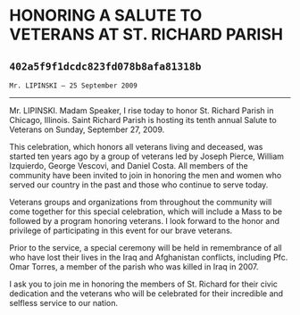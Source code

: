 # HONORING A SALUTE TO VETERANS AT ST. RICHARD PARISH
## `402a5f9f1dcdc823fd078b8afa81318b`
`Mr. LIPINSKI — 25 September 2009`

---


Mr. LIPINSKI. Madam Speaker, I rise today to honor St. Richard Parish 
in Chicago, Illinois. Saint Richard Parish is hosting its tenth annual 
Salute to Veterans on Sunday, September 27, 2009.

 This celebration, which honors all veterans living and deceased, was 
started ten years ago by a group of veterans led by Joseph Pierce, 
William Izquierdo, George Vescovi, and Daniel Costa. All members of the 
community have been invited to join in honoring the men and women who 
served our country in the past and those who continue to serve today.

 Veterans groups and organizations from throughout the community will 
come together for this special celebration, which will include a Mass 
to be followed by a program honoring veterans. I look forward to the 
honor and privilege of participating in this event for our brave 
veterans.

 Prior to the service, a special ceremony will be held in remembrance 
of all who have lost their lives in the Iraq and Afghanistan conflicts, 
including Pfc. Omar Torres, a member of the parish who was killed in 
Iraq in 2007.

 I ask you to join me in honoring the members of St. Richard for 
their civic dedication and the veterans who will be celebrated for 
their incredible and selfless service to our nation.
